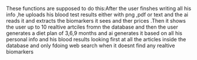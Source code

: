 These functions are supposed to do this:After the user finshes writing all his info ,he uploads his blood test results either with png ,pdf or text and the ai reads it and extracts the biomarkers it sees and ther prices .Then it shows the user up to 10 realtive artciles fromn the database and then the user generates a diet plan of 3,6,9 months and ai generates it based on all his personal info and his blood results looking first at all the articles inside the database and only fdoing web search when it doesnt find any realtive biomarkers 
